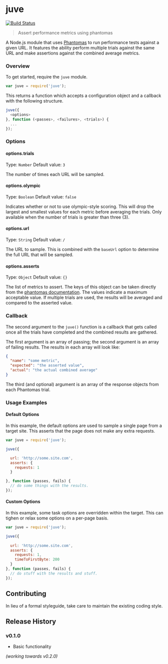 # juve

[![Build Status](https://secure.travis-ci.org/jared-stilwell/juve.png)](http://travis-ci.org/jared-stilwell/juve)

> Assert performance metrics using phantomas

A Node.js module that uses [Phantomas](https://github.com/macbre/phantomas) to run performance tests against a given URL. It features the ability perform multiple trials against the same URL and make assertions against the combined average metrics.

### Overview
To get started, require the `juve` module.

```js
var juve = require('juve');
```

This returns a function which accepts a configuration object and a callback with the following structure.

```js
juve({
  <options>
}, function (<passes>, <failures>, <trials>) {
  ...
});
```


### Options

#### options.trials
Type: `Number`
Default value: `3`

The number of times each URL will be sampled.

#### options.olympic
Type: `Boolean`
Default value: `false`

Indicates whether or not to use olympic-style scoring. This will drop the largest and smallest values for each metric before averaging the trials. Only available when the number of trials is greater than three (3).

#### options.url
Type: `String`
Default value: `/`

The URL to sample. This is combined with the `baseUrl` option to determine the full URL that will be sampled. 

#### options.asserts
Type: `Object`
Default value: `{}`

The list of metrics to assert. The keys of this object can be taken directly from the [phantomas documentation](https://github.com/macbre/phantomas#metrics). The values indicate a maximum acceptable value. If multiple trials are used, the results will be averaged and compared to the asserted value.

### Callback
The second argument to the `juve()` function is a callback that gets called once all the trials have completed and the combined results are gathered.

The first argument is an array of passing; the second argument is an array of failing results. The results in each array will look like:

```json
{
  "name": "some metric",
  "expected": "the asserted value",
  "actual": "the actual combined average"
}
```

The third (and optional) argument is an array of the response objects from each Phantomas trial.

### Usage Examples

#### Default Options
In this example, the default options are used to sample a single page from a target site. This asserts that the page does not make any extra requests.

```js
var juve = require('juve');

juve({

  url: 'http://some.site.com',
  asserts: {
    requests: 1
  }

}, function (passes, fails) {
  // do some things with the results.
});
```

#### Custom Options
In this example, some task options are overridden within the target. This can tighen or relax some options on a per-page basis.

```js
var juve = require('juve');

juve({
  
  url: 'http://some.site.com',
  asserts: {
    requests: 1,
    timeToFirstByte: 200
  }
}, function (passes, fails) {
  // do stuff with the results and stuff.
});
```

## Contributing
In lieu of a formal styleguide, take care to maintain the existing coding style.

## Release History

### v0.1.0
- Basic functionality

_(working towards v0.2.0)_
